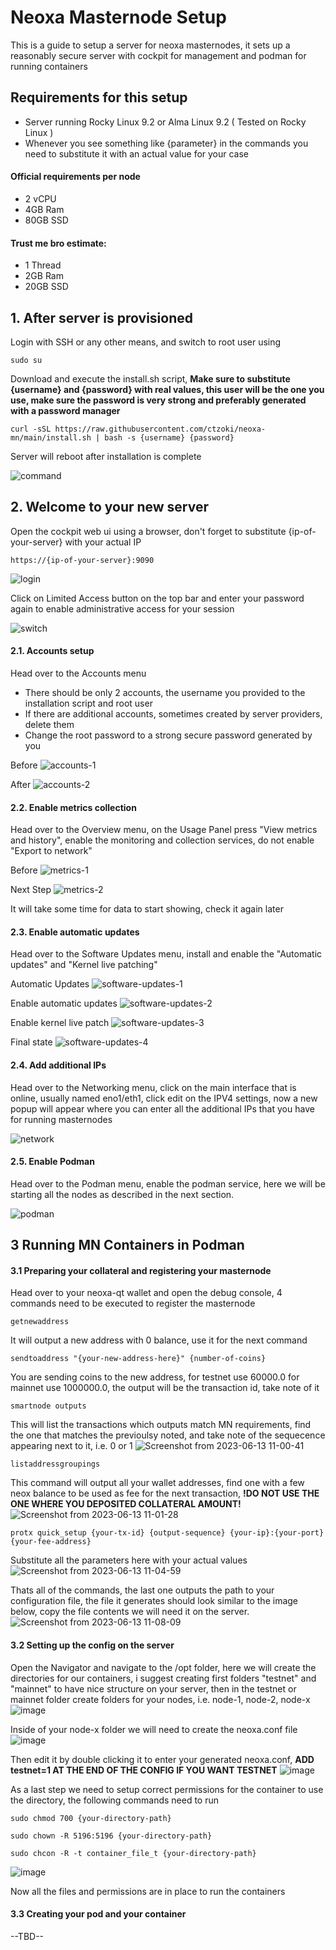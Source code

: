 # Neoxa Masternode Setup
This is a guide to setup a server for neoxa masternodes, it sets up a reasonably secure server with cockpit for management and podman for running containers

## Requirements for this setup
- Server running Rocky Linux 9.2 or Alma Linux 9.2 ( Tested on Rocky Linux ) 
- Whenever you see something like {parameter} in the commands you need to substitute it with an actual value for your case

#### Official requirements per node
- 2 vCPU
- 4GB Ram
- 80GB SSD

#### Trust me bro estimate:
- 1 Thread
- 2GB Ram
- 20GB SSD

## 1. After server is provisioned
Login with SSH or any other means, and switch to root user using

    sudo su

Download and execute the install.sh script, **Make sure to substitute {username} and {password} with real values, this user will be the one you use, make sure the password is very strong and preferably generated with a password manager**

    curl -sSL https://raw.githubusercontent.com/ctzoki/neoxa-mn/main/install.sh | bash -s {username} {password}
    
Server will reboot after installation is complete

![command](https://github.com/ctzoki/neoxa-mn/assets/129646348/c7c3a7f6-1ee8-4f8f-a85b-b3c093203dfa)

## 2. Welcome to your new server
Open the cockpit web ui using a browser, don't forget to substitute {ip-of-your-server} with your actual IP 

    https://{ip-of-your-server}:9090
    
![login](https://github.com/ctzoki/neoxa-mn/assets/129646348/26488999-0b70-4963-875c-2252c886eb97)

Click on Limited Access button on the top bar and enter your password again to enable administrative access for your session

![switch](https://github.com/ctzoki/neoxa-mn/assets/129646348/28c8845d-0daf-4438-979b-469077699b1d)
    
#### 2.1. Accounts setup
Head over to the Accounts menu
- There should be only 2 accounts, the username you provided to the installation script and root user
- If there are additional accounts, sometimes created by server providers, delete them
- Change the root password to a strong secure password generated by you

Before
![accounts-1](https://github.com/ctzoki/neoxa-mn/assets/129646348/b33a0890-e94a-424d-94a6-f308244f9b50)

After
![accounts-2](https://github.com/ctzoki/neoxa-mn/assets/129646348/06a2bf36-1cc5-4fea-8405-6b6dceade377)

#### 2.2. Enable metrics collection
Head over to the Overview menu, on the Usage Panel press "View metrics and history", enable the monitoring and collection services, do not enable "Export to network"

Before
![metrics-1](https://github.com/ctzoki/neoxa-mn/assets/129646348/0c89e60c-9c14-4652-90f0-82efeae78016)

Next Step
![metrics-2](https://github.com/ctzoki/neoxa-mn/assets/129646348/2e9c544e-c341-42b3-ba65-c1afe9872cb3)

It will take some time for data to start showing, check it again later

#### 2.3. Enable automatic updates
Head over to the Software Updates menu, install and enable the "Automatic updates" and "Kernel live patching"

Automatic Updates
![software-updates-1](https://github.com/ctzoki/neoxa-mn/assets/129646348/a4f9c6df-a31f-462d-8b92-dbe8ca10d9b5)

Enable automatic updates
![software-updates-2](https://github.com/ctzoki/neoxa-mn/assets/129646348/4b3ce296-f0db-49e0-af38-9ac3c691142e)

Enable kernel live patch
![software-updates-3](https://github.com/ctzoki/neoxa-mn/assets/129646348/e660f54f-dcfa-47d8-b238-9821ee920cd1)

Final state
![software-updates-4](https://github.com/ctzoki/neoxa-mn/assets/129646348/de55737d-c8e2-4c69-b7bd-fd42917bb782)

#### 2.4. Add additional IPs
Head over to the Networking menu, click on the main interface that is online, usually named eno1/eth1, click edit on the IPV4 settings, now a new popup will appear where you can enter all the additional IPs that you have for running masternodes

![network](https://github.com/ctzoki/neoxa-mn/assets/129646348/567ca22b-c752-4343-ba4e-f304ad975b7d)

#### 2.5. Enable Podman
Head over to the Podman menu, enable the podman service, here we will be starting all the nodes as described in the next section.

![podman](https://github.com/ctzoki/neoxa-mn/assets/129646348/1c33d31a-fb03-43de-bc75-1d8cab63dcb7)

## 3 Running MN Containers in Podman

#### 3.1 Preparing your collateral and registering your masternode
Head over to your neoxa-qt wallet and open the debug console, 4 commands need to be executed to register the masternode

    getnewaddress

It will output a new address with 0 balance, use it for the next command

    sendtoaddress "{your-new-address-here}" {number-of-coins}

You are sending coins to the new address, for testnet use 60000.0 for mainnet use 1000000.0, the output will be the transaction id, take note of it

    smartnode outputs

This will list the transactions which outputs match MN requirements, find the one that matches the previoulsy noted, and take note of the sequecence appearing next to it, i.e. 0 or 1
![Screenshot from 2023-06-13 11-00-41](https://github.com/ctzoki/neoxa-mn/assets/129646348/b03dac72-3898-4891-9124-a23cb7ac3d96)

    listaddressgroupings

This command will output all your wallet addresses, find one with a few neox balance to be used as fee for the next transaction, **!DO NOT USE THE ONE WHERE YOU DEPOSITED COLLATERAL AMOUNT!**
![Screenshot from 2023-06-13 11-01-28](https://github.com/ctzoki/neoxa-mn/assets/129646348/43b1d7a5-13bd-4fc0-8889-24361f7ddd49)


    protx quick_setup {your-tx-id} {output-sequence} {your-ip}:{your-port} {your-fee-address}

Substitute all the parameters here with your actual values
![Screenshot from 2023-06-13 11-04-59](https://github.com/ctzoki/neoxa-mn/assets/129646348/5ff1b252-aadb-44b3-a008-45db6471bebe)

Thats all of the commands, the last one outputs the path to your configuration file, the file it generates should look similar to the image below, copy the file contents we will need it on the server.
![Screenshot from 2023-06-13 11-08-09](https://github.com/ctzoki/neoxa-mn/assets/129646348/841731a5-26dc-4700-94c2-506c1a9bc0aa)

#### 3.2 Setting up the config on the server
Open the Navigator and navigate to the /opt folder, here we will create the directories for our containers, i suggest creating first folders "testnet" and "mainnet" to have nice structure on your server, then in the testnet or mainnet folder create folders for your nodes, i.e. node-1, node-2, node-x
![image](https://github.com/ctzoki/neoxa-mn/assets/129646348/866088ef-c697-40c6-baf7-9c1a00cc81a4)

Inside of your node-x folder we will need to create the neoxa.conf file
![image](https://github.com/ctzoki/neoxa-mn/assets/129646348/7d6e4940-9936-4892-adb7-c9ac3d8dc322)

Then edit it by double clicking it to enter your generated neoxa.conf, **ADD testnet=1 AT THE END OF THE CONFIG IF YOU WANT TESTNET**
![image](https://github.com/ctzoki/neoxa-mn/assets/129646348/820fc8f3-aab4-42fc-840f-7d7ddc84b963)

As a last step we need to setup correct permissions for the container to use the directory, the following commands need to run

    sudo chmod 700 {your-directory-path}

    sudo chown -R 5196:5196 {your-directory-path}

    sudo chcon -R -t container_file_t {your-directory-path}

![image](https://github.com/ctzoki/neoxa-mn/assets/129646348/c6a0ab2b-7f82-4fde-a42f-0e46fc69bab9)

Now all the files and permissions are in place to run the containers

#### 3.3 Creating your pod and your container
--TBD--








